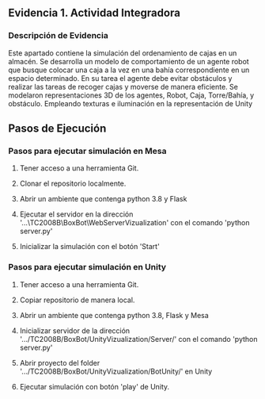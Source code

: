## Evidencia 1. Actividad Integradora

### Descripción de Evidencia
Este apartado contiene la simulación del ordenamiento de cajas en un almacén. 
Se desarrolla un modelo de comportamiento de un agente robot que busque colocar una caja a la vez en una bahía correspondiente en un espacio determinado. 
En su tarea el agente debe evitar obstáculos y realizar las tareas de recoger cajas y moverse de manera eficiente. 
Se modelaron representaciones 3D de los agentes, Robot, Caja, Torre/Bahía, y obstáculo. 
Empleando texturas e iluminación en la representación de Unity

## Pasos de Ejecución

### Pasos para ejecutar simulación en Mesa

1. Tener acceso a una herramienta Git.

2. Clonar el repositorio localmente.

3. Abrir un ambiente que contenga python 3.8 y Flask

4. Ejecutar el servidor en la dirección '...\TC2008B\BoxBot\WebServerVizualization' con el comando 'python server.py'

5. Inicializar la simulación con el botón 'Start'

### Pasos para ejecutar simulación en Unity

1.	Tener acceso a una herramienta Git.

2. Copiar repositorio de manera local.

3. Abrir un ambiente que contenga python 3.8, Flask y Mesa

4. Inicializar servidor de la dirección '.../TC2008B/BoxBot/UnityVizualization/Server/' con el comando 'python server.py'

5. Abrir proyecto del folder '.../TC2008B/BoxBot/UnityVizualization/BotUnity/' en Unity

6. Ejecutar simulación con botón 'play' de Unity.



